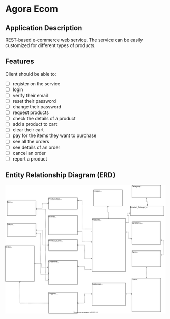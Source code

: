 # Agora Ecom

## Application Description
REST-based e-commerce web service. The service can be easily customized for different types of products.

## Features
Client should be able to: 
- [ ] register on the service
- [ ] login
- [ ] verify their email
- [ ] reset their password
- [ ] change their password
- [ ] request products
- [ ] check the details of a product
- [ ] add a product to cart
- [ ] clear their cart
- [ ] pay for the items they want to purchase
- [ ] see all the orders
- [ ] see details of an order
- [ ] cancel an order
- [ ] report a product

## Entity Relationship Diagram (ERD)
![](/agora_erd.svg?raw=true)